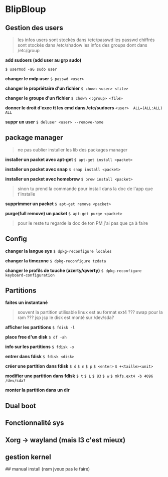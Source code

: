 # BlipBloup  

## Gestion des users

> les infos users sont stockés dans /etc/passwd
> les passwd chiffrés sont stockés dans /etc/shadow
> les infos des groups dont dans /etc/group

**add sudoers (add user au grp sudo)**

`$ usermod -aG sudo user`

**changer le mdp user**
`$ passwd <user>`

**changer le propriétaire d'un fichier**
`$ chown <user> <file>`

**changer le groupe d'un fichier**
`$ chown <:group> <file>`

**donner le droit d'exec tt les cmd**
__dans /etc/sudoers__
`<user>  ALL=(ALL:ALL) ALL`

**suppr un user**
`$ deluser <user> --remove-home`


## package manager

> ne pas oublier installer les lib des packages manager

**installer un packet avec apt-get**
`$ apt-get install <packet>`

**installer un packet avec snap**
`$ snap install <packet>`

**installer un packet avec homebrew**
`$ brew install <packet>`

> sinon tu prend la commande pour install dans la doc de l'app que t'installe

**supprimmer un packet**
`$ apt-get remove <packet>`

**purge(full remove) un packet**
`$ apt-get purge <packet>`

> pour le reste tu regarde la doc de ton PM j'ai pas que ça à faire


## Config

**changer la langue sys**
`$ dpkg-reconfigure locales`

**changer la timezone**
`$ dpkg-reconfigure tzdata`

**changer le profils de touche (azerty/qwerty)**
`$ dpkg-reconfigure keyboard-configuration`


## Partitions

**faites un instantané**

> souvent la partition utilisable linux est au format ext4
> ??? swap pour la ram ???
> jsp
> jsp
> le disk est monté sur /dev/sda?

**afficher les partitions**
`$ fdisk -l`

**place free d'un disk**
`$ df -ah`

**info sur les partitions**
`$ fdisk -x`

**entrer dans fdisk**
`$ fdisk <disk>`                    <!-- disk : disk sur lequel on veut faire la partition --->

**créer une partition**
__dans fdisk__
`$ d`                               <!-- suppr toute les partition existantes--->
`$ n`                               <!-- ajouter une nouvelle partition --->
`$ p`                               <!-- partition primaire --->
`$ <enter>`                         <!-- appuyer sur entrer --->
`$ +<taille><unit>`                 <!-- ex : $ +11G --->

**modifier une partition**
__dans fdisk__
`$ t`                               <!-- change le type de la partition --->
`$ L`                               <!-- lister tout les codes --->
`$ 83`                              <!-- choisit linux dans le code HEX listé précedemment--->
`$ w`                               <!-- quitte fdisk --->
`$ mkfs.ext4 -b 4096 /dev/sda?`     <!-- ext4 : format de la partition; blocks de 4096 octets; /dev/sda1 : disk sur lesuel on monte la partition --->

**monter la partition dans un dir**



## Dual boot


## Fonctionnalité sys


## Xorg -> wayland (mais I3 c'est mieux)


## gestion kernel


## manual install (nsm jveux pas le faire)

